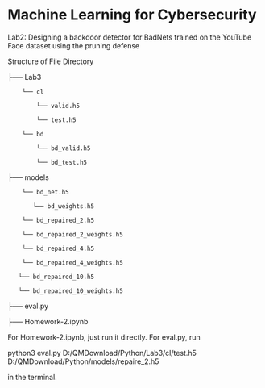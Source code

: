 # Machine Learning for Cybersecurity
Lab2: Designing a backdoor detector for BadNets trained on the YouTube Face dataset using the pruning defense

Structure of File Directory

 ├── Lab3
 
        └── cl
        
            └── valid.h5
            
            └── test.h5
            
        └── bd
        
            └── bd_valid.h5
            
            └── bd_test.h5
            
├── models

        └── bd_net.h5
        
    	   └── bd_weights.h5
     
        └── bd_repaired_2.h5 

        └── bd_repaired_2_weights.h5

        └── bd_repaired_4.h5 

        └── bd_repaired_4_weights.h5

       └── bd_repaired_10.h5 

       └── bd_repaired_10_weights.h5

├── eval.py

├──  Homework-2.ipynb

For Homework-2.ipynb, just run it directly. For eval.py, run 

python3 eval.py D:/QMDownload/Python/Lab3/cl/test.h5 D:/QMDownload/Python/models/repaire\_2.h5

in the terminal.
